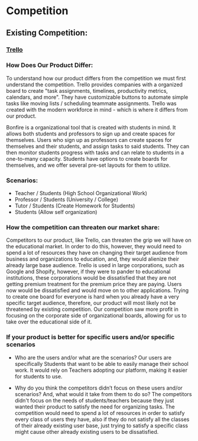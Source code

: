 # Competition

## Existing Competition:

### [Trello](https://Trello.com)

### How Does Our Product Differ:

To understand how our product differs from the competition we must first understand the competition. Trello provides companies with a organized board to create "task assignments, timelines, productivity metrics, calendars, and more".
They have customizable buttons to automate simple tasks like moving lists / scheduling teammate assignments. Trello was created with the modern workforce in mind - which is where it differs from our product.

Bonfire is a organizational tool that is created with students in mind. It allows both students and professors to sign up and create spaces for themselves. Users who sign up as professors can create spaces for themselves and their students, and assign tasks to said students. They can then monitor students progress with tasks and can relate to students in a one-to-many capacity. Students have options to create boards for themselves, and we offer several pre-set layouts for them to utilize.

### Scenarios:

- Teacher / Students (High School Organizational Work)
- Professor / Students (University / College)
- Tutor / Students (Create Homework for Students)
- Students (Allow self organization)

### How the competition can threaten our market share:

Competitors to our product, like Trello, can threaten the grip we will have on the educational market. In order to do this, however, they would need to spend a lot of resources they have on changing their target audience from business and organizations to education, and, they would alienize their already large base audience. Trello is used in large corporations, such as Google and Shopify, however, if they were to pander to educational institutions, these corporations would be dissatisfied that they are not getting premium treatment for the premium price they are paying. Users now would be dissatisfied and would move on to other applications. Trying to create one board for everyone is hard when you already have a very specific target audience, therefore, our product will most likely not be threatened by existing competition. Our competition saw more profit in focusing on the corporate side of organizational boards, allowing for us to take over the educational side of it.


### If your product is better for specific users and/or specific scenarios

- Who are the users and/or what are the scenarios?
Our users are specifically Students that want to be able to easily manage their school work. It would rely on Teachers adopting our platform, making it easier for students to use.

- Why do you think the competitors didn’t focus on these users and/or scenarios? And, what would it take from them to do so?
The competitors didn't focus on the needs of students/teachers because they just wanted their product to satisfy the need for organizing tasks. The competition would need to spend a lot of resources in order to satisfy every class of users they have, also if they do not satisfy all the classes of their already existing user base, just trying to satisfy a specific class might cause other already existing users to be dissatisfied.
